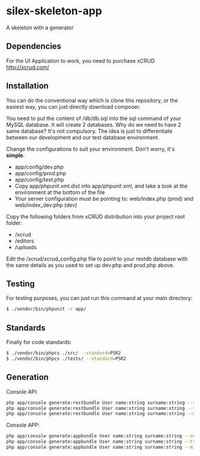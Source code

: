 silex-skeleton-app
==================

A skeleton with a generator

Dependencies
------------

For the UI Application to work, you need to purchase xCRUD http://xcrud.com/

Installation
------------

You can do the conventional way which is clone this repository, or the easiest way, you can just directly download composer.

You need to put the content of /db/db.sql into the sql command of your MySQL database. It will create 2 databases. Why do we need to have 2 same database? It's not compulsory. The idea is just to differentiate between our development and our test database environment.

Change the configurations to suit your environment. Don't worry, it's **simple**.

 * app/config/dev.php
 * app/config/prod.php
 * app/config/test.php
 * Copy app/phpunit.xml.dist into app/phpunit.xml, and take a look at the <php> environment at the bottom of the file
 * Your server configuration must be pointing to: web/index.php (prod) and web/index_dev.php (dev)

 Copy the following folders from xCRUD distribution into your project root folder:
 * /xcrud
 * /editors
 * /uploads

 Edit the /xcrud/xcrud_config.php file to point to your restdb database with the same details as you used to set up dev.php and prod.php above.

Testing
-------

For testing purposes, you can just run this command at your main directory:

``` sh
$ ./vendor/bin/phpunit -c app/
```

Standards
---------

Finally for code standards:

``` sh
$ ./vendor/bin/phpcs ./src/ --standard=PSR2
$ ./vendor/bin/phpcs ./tests/ --standard=PSR2
```

Generation
----------

Console API:

``` sh
php app/console generate:restbundle User name:string surname:string --sql
php app/console generate:restbundle User name:string surname:string --travis
php app/console generate:restbundle User name:string surname:string --migration
```

Console APP:

``` sh
php app/console generate:appbundle User name:string surname:string --sql
php app/console generate:appbundle User name:string surname:string --travis
php app/console generate:appbundle User name:string surname:string --migration
```